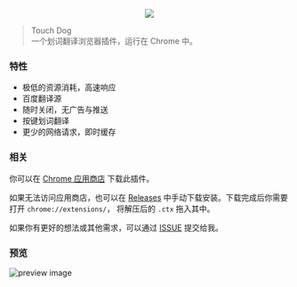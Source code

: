 <p align="center" height="300">
<img src="https://github.com/DhyanaChina/touch-dog/blob/master/.github/logo.png" align="center">
</p>


> Touch Dog     
> 一个划词翻译浏览器插件，运行在 Chrome 中。

### 特性
- 极低的资源消耗，高速响应
- 百度翻译源
- 随时关闭，无广告与推送
- 按键划词翻译
- 更少的网络请求，即时缓存



### 相关
你可以在 [Chrome 应用商店](https://chrome.google.com/webstore/detail/touch-dog/lljkppflllhlognbihihaldfcbbelfbh) 下载此插件。    
     
如果无法访问应用商店，也可以在 [Releases](https://github.com/DhyanaChina/touch-dog/releases) 中手动下载安装。下载完成后你需要打开 `chrome://extensions/`，
将解压后的 `.ctx` 拖入其中。      
   
如果你有更好的想法或其他需求，可以通过 [ISSUE](https://github.com/DhyanaChina/touch-dog/issues/new) 提交给我。


### 预览
![preview image](http://static.wittsay.cc/touch-dog-show.png)






